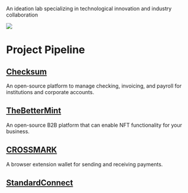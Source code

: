 An ideation lab specializing in technological innovation and industry collaboration

<img src="https://github.com/whirledlabs/.github/blob/main/profile/wearebuilding3.png" />

# Project Pipeline

## [Checksum](https://github.com/checksumso)

An open-source platform to manage checking, invoicing, and payroll for institutions and corporate accounts.

## [TheBetterMint](https://github.com/thebettermint)

An open-source B2B platform that can enable NFT functionality for your business.

## [CROSSMARK](https://github.com/crossmarkio)

A browser extension wallet for sending and receiving payments.

## [StandardConnect](https://github.com/standardconnect)
